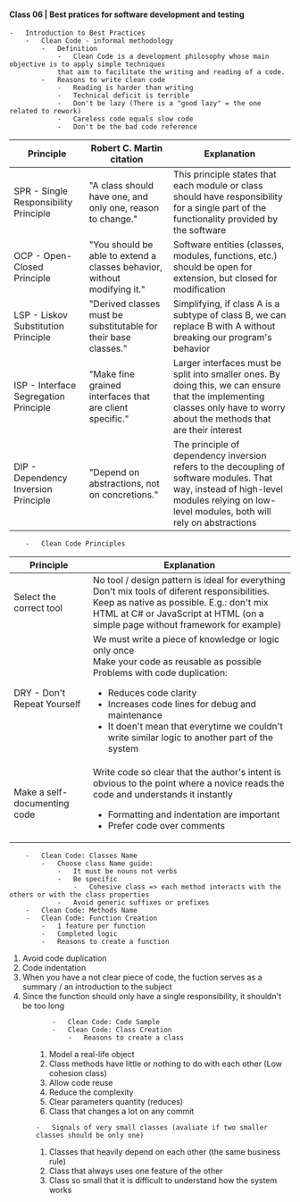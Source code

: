 #### Class 06 | Best pratices for software development and testing
    -   Introduction to Best Practices
        -   Clean Code - informal methodology
            -   Definition
                -   Clean Code is a development philosophy whose main objective is to apply simple techniques 
                that aim to facilitate the writing and reading of a code.
            -   Reasons to write clean code
                -   Reading is harder than writing
                -   Technical deficit is terrible
                -   Don't be lazy (There is a "good lazy" = the one related to rework)
                -   Careless code equals slow code
                -   Don't be the bad code reference
<table>
    <thead>
        <tr> 
            <th>Principle</th>
            <th>Robert C. Martin citation</th> 
            <th>Explanation</th>
        </tr>
    </thead>
    <tbody>
        <tr> 
            <td>SPR - Single Responsibility Principle</td>
            <td>"A class should have one, and only one, reason to change."</td> 
            <td>This principle states that each module or class should have responsibility for a single part of the functionality provided by the software</td>
        </tr>
        <tr> 
            <td>OCP - Open-Closed Principle</td>
            <td>"You should be able to extend a classes behavior, without modifying it."</td> 
            <td>Software entities (classes, modules, functions, etc.) should be open for extension, but closed for modification</td>
        </tr>
        <tr> 
            <td>LSP - Liskov Substitution Principle</td>
            <td>"Derived classes must be substitutable for their base classes."</td> 
            <td>Simplifying, if class A is a subtype of class B, we can replace B with A without breaking our program's behavior</td>
        </tr>
        <tr> 
            <td>ISP - Interface Segregation Principle</td>
            <td>"Make fine grained interfaces that are client specific."</td> 
            <td>Larger interfaces must be split into smaller ones. By doing this, we can ensure that the implementing classes only have to worry about the methods that are their interest</td>
        </tr>
        <tr> 
            <td>DIP - Dependency Inversion Principle</td>
            <td>"Depend on abstractions, not on concretions."</td> 
            <td>The principle of dependency inversion refers to the decoupling of software modules. That way, instead of high-level modules relying on low-level modules, both will rely on abstractions</td>
        </tr>
    </tbody>
</table>

```
    -   Clean Code Principles
```
<table>
    <thead>
        <tr> 
            <th>Principle</th>
            <th>Explanation</th>
        </tr>
    </thead>
    <tbody>
        <tr> 
            <td>Select the correct tool</td>
            <td>No tool / design pattern is ideal for everything <br>Don't mix tools of diferent responsibilities. Keep as native as possible. E.g.: don't mix HTML at C# or JavaScript at HTML (on a simple page without framework for example)</td>
        </tr>
        <tr> 
            <td>DRY - Don't Repeat Yourself</td>
            <td>
                We must write a piece of knowledge or logic only once <br>Make your code as reusable as possible <br>Problems with code duplication:
                <ul>
                    <li>Reduces code clarity</li>
                    <li>Increases code lines for debug and maintenance</li>
                    <li>It doen't mean that everytime we couldn't write similar logic to another part of the system</li>
                </ul>
            </td>
        </tr>
        <tr> 
            <td>Make a self-documenting code</td>
            <td>
                Write code so clear that the author's intent is obvious to the point where a novice reads the code and understands it instantly
                <ul>
                    <li>Formatting and indentation are important</li>
                    <li>Prefer code over comments</li>
                </ul>
            </td>
        </tr>
    </tbody>
</table>

```
    -   Clean Code: Classes Name
        -   Choose class Name guide:
            -   It must be nouns not verbs
            -   Be specific
                -   Cohesive class => each method interacts with the others or with the class properties
            -   Avoid generic suffixes or prefixes
    -   Clean Code: Methods Name
    -   Clean Code: Function Creation
        -   1 feature per function
        -   Completed logic
        -   Reasons to create a function
```
<ol>
    <li>Avoid code duplication</li>
    <li>Code indentation</li>
    <li>When you have a not clear piece of code, the fuction serves as a summary / an introduction to the subject</li>
    <li>Since the function should only have a single responsibility, it shouldn't be too long</li>
<ol>

```
    -   Clean Code: Code Sample
    -   Clean Code: Class Creation
        -   Reasons to create a class
```
        
<ol>
    <li>Model a real-life object</li>
    <li>Class methods have little or nothing to do with each other (Low cohesion class)</li>
    <li>Allow code reuse</li>
    <li>Reduce the complexity</li>
    <li>Clear parameters quantity (reduces)</li>
    <li>Class that changes a lot on any commit</li>
</ol>

```
-   Signals of very small classes (avaliate if two smaller classes should be only one)
```
<ol>
    <li>Classes that heavily depend on each other (the same business rule)</li>
    <li>Class that always uses one feature of the other</li>
    <li>Class so small that it is difficult to understand how the system works</li>
</ol>